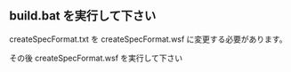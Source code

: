 ## build.bat を実行して下さい

createSpecFormat.txt を
createSpecFormat.wsf に変更する必要があります。

その後 createSpecFormat.wsf を実行して下さい
